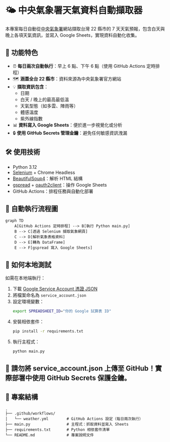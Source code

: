 # 🌤️ 中央氣象署天氣資料自動擷取器

本專案每日自動從[中央氣象署](https://www.cwa.gov.tw/V8/C/)網站擷取台灣 22 縣市的 7 天天氣預報，包含白天與晚上各項天氣資訊，並寫入 Google Sheets，實現資料自動化收集。

## 📌 功能特色

- ⏰ **每日兩次自動執行**：早上 6 點、下午 6 點（使用 GitHub Actions 定時排程）
- 🗺️ **涵蓋全台 22 縣市**：資料來源為中央氣象署官方網站
- 💡 **擷取資訊包含**：
  - 日期
  - 白天 / 晚上的最高最低溫
  - 天氣型態（如多雲、陣雨等）
  - 體感溫度
  - 紫外線指數
- 📊 **資料寫入 Google Sheets**：便於進一步視覺化或分析
- 🔒 **使用 GitHub Secrets 管理金鑰**：避免任何敏感資訊洩漏

## 🛠️ 使用技術

- Python 3.12
- [Selenium](https://pypi.org/project/selenium/) + Chrome Headless
- [BeautifulSoup4](https://pypi.org/project/beautifulsoup4/)：解析 HTML 結構
- [gspread](https://pypi.org/project/gspread/) + [oauth2client](https://pypi.org/project/oauth2client/)：操作 Google Sheets
- GitHub Actions：排程任務與自動化部署

## 🔄 自動執行流程圖

```mermaid
graph TD
    A[GitHub Actions 定時排程] --> B[執行 Python main.py]
    B --> C[透過 Selenium 擷取氣象網頁]
    C --> D[解析氣象表格資料]
    D --> E[轉為 DataFrame]
    E --> F[gspread 寫入 Google Sheets]
```
## 🧪 如何本地測試

如需在本地端執行：

1. 下載 [Google Service Account 憑證 JSON](https://console.cloud.google.com/)
2. 將檔案命名為 `service_account.json`
3. 設定環境變數：
   ```bash
   export SPREADSHEET_ID="你的 Google 試算表 ID"
   ```
4. 安裝相依套件：
   ```bash
   pip install -r requirements.txt
   ```
5. 執行主程式：
   ```bash
   python main.py
   ```
## 📌 請勿將 service_account.json 上傳至 GitHub！實際部署中使用 GitHub Secrets 保護金鑰。

## 📂 專案結構
```plaintext
.
├── .github/workflows/
│   └── weather.yml        # GitHub Actions 設定（每日兩次執行）
├── main.py                # 主程式：抓取資料並寫入 Sheets
├── requirements.txt       # Python 相依套件清單
└── README.md              # 專案說明文件
```